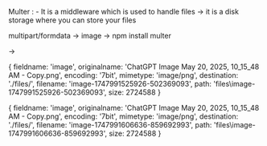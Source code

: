 Multer : - It is a middleware which is used to handle files
-> it is a disk storage where you can store your files

multipart/formdata
-> image -> 
npm install multer

-> 

 {
  fieldname: 'image',
  originalname: 'ChatGPT Image May 20, 2025, 10_15_48 AM - Copy.png',
  encoding: '7bit',
  mimetype: 'image/png',
  destination: './files/',
  filename: 'image-1747991525926-502369093',
  path: 'files\\image-1747991525926-502369093',
  size: 2724588
}

 {
  fieldname: 'image',
  originalname: 'ChatGPT Image May 20, 2025, 10_15_48 AM - Copy.png',
  encoding: '7bit',
  mimetype: 'image/png',
  destination: './files/',
  filename: 'image-1747991606636-859692993',
  path: 'files\\image-1747991606636-859692993',
  size: 2724588
}